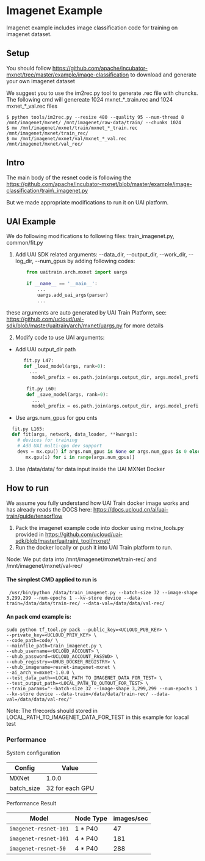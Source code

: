 # Imagenet Example

Imagenet example includes image classification code for training on imagenet dataset.                                                                                                      

## Setup

You should follow https://github.com/apache/incubator-mxnet/tree/master/example/image-classification to download and generate your own imagenet dataset

We suggest you to use the im2rec.py tool to generate .rec file with chuncks. The following cmd will genereate 1024 mxnet\_\*\_train.rec and 1024 mxnet\_\*\_val.rec files

	$ python tools/im2rec.py --resize 480 --quality 95 --num-thread 8 /mnt/imagenet/mxnet/ /mnt/imagenet/raw-data/train/ --chunks 1024
	$ mv /mnt/imagenet/mxnet/train/mxnet_*_train.rec /mnt/imagenet/mxnet/train_rec/
	$ mv /mnt/imagenet/mxnet/val/mxnet_*_val.rec /mnt/imagenet/mxnet/val_rec/

## Intro

The main body of the resnet code is following the https://github.com/apache/incubator-mxnet/blob/master/example/image-classification/train\_imagenet.py

But we made appropriate modifications to run it on UAI platform.

## UAI Example  
                                                                                                                                               
We do following modifications to following files: train\_imagenet.py, common/fit.py
                                                                                                        
1. Add UAI SDK related arguments: --data\_dir, --output\_dir, --work\_dir, --log\_dir, --num\_gpus by adding following codes:

	```python
		from uaitrain.arch.mxnet import uargs
		
		if __name__ == '__main__':
		    ...
		    uargs.add_uai_args(parser)
		    ...
	```
these arguments are auto generated by UAI Train Platform, see: https://github.com/ucloud/uai-sdk/blob/master/uaitrain/arch/mxnet/uargs.py for more details 
                                                             
2. Modify code to use UAI arguments: 
  
  - Add UAI output_dir path
	
	```python
	   fit.py L47:
	   def _load_model(args, rank=0):
	     ...
		  model_prefix = os.path.join(args.output_dir, args.model_prefix)
		  
		fit.py L60:
		def _save_model(args, rank=0):
		  ...
		  model_prefix = os.path.join(args.output_dir, args.model_prefix)
	``` 

  - Use args.num_gpus for gpu cnts
 
 ```python
   fit.py L165:
   def fit(args, network, data_loader, **kwargs):
     # devices for training
     # Add UAI multi-gpu dev support
     devs = mx.cpu() if args.num_gpus is None or args.num_gpus is 0 else [
        mx.gpu(i) for i in range(args.num_gpus)]
  ``` 

3. Use /data/data/ for data input inside the UAI MXNet Docker

## How to run
We assume you fully understand how UAI Train docker image works and has already reads the DOCS here: https://docs.ucloud.cn/ai/uai-train/guide/tensorflow

1. Pack the imagenet example code into docker using mxtne\_tools.py provided in https://github.com/ucloud/uai-sdk/blob/master/uaitrain\_tool/mxnet/
2. Run the docker locally or push it into UAI Train platform to run.

Node: We put data into /mnt/imagenet/mxnet/train-rec/ and /mnt/imagenet/mxnet/val-rec/
   
#### The simplest CMD applied to run is 

     /usr/bin/python /data/train_imagenet.py --batch-size 32 --image-shape 3,299,299 --num-epochs 1 --kv-store device --data-train=/data/data/train-rec/ --data-val=/data/data/val-rec/

#### An pack cmd example is:

    sudo python tf_tool.py pack --public_key=<UCLOUD_PUB_KEY> \ 
    --private_key=<UCLOUD_PRIV_KEY> \
    --code_path=code/ \
    --mainfile_path=train_imagenet.py \
    --uhub_username=<UCLOUD_ACCOUNT> \
    --uhub_password=<UCLOUD_ACCOUNT_PASSWD> \
    --uhub_registry=<UHUB_DOCKER_REGISTRY> \
    --uhub_imagename=resnet-imagenet-mxnet \
    --ai_arch_v=mxnet-1.0.0 \
    --test_data_path=<LOCAL_PATH_TO_IMAGENET_DATA_FOR_TEST> \
    --test_output_path=<LOCAL_PATH_TO_OUTOUT_FOR_TEST> \
    --train_params="--batch-size 32 --image-shape 3,299,299 --num-epochs 1 --kv-store device --data-train=/data/data/train-rec/ --data-val=/data/data/val-rec/"
   
Note: 
The tfrecords should stored in LOCAL\_PATH\_TO\_IMAGENET\_DATA\_FOR\_TEST in this example for loacal test

### Performance
System configuration

| Config      |      Value         |
| ----------- | -------------------|
| MXNet       |  1.0.0             |
| batch\_size | 32 for each GPU    |


Performance Result

| Model                   | Node Type   | images/sec |
| ------------------------| ----------- | ---------- |
| `imagenet-resnet-101`   | 1 * P40     | 47         |
| `imagenet-resnet-101`   | 4 * P40     | 181        |
| `imagenet-resnet-50`    | 4 * P40     | 288        |
